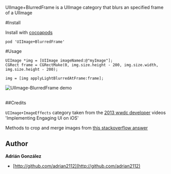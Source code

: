 UIImage+BlurredFrame is a UIImage category that blurs an specified frame of a UIImage

#Install

Install with [cocoapods](http://cocoapods.org/)

```
pod 'UIImage+BlurredFrame'
```


#Usage

```
UIImage *img = [UIImage imageNamed:@"myImage"];
CGRect frame = CGRectMake(0, img.size.height - 200, img.size.width, img.size.height - 200);
    
img = [img applyLightBlurredAtFrame:frame];

```

<img src="https://raw.github.com/Adrian2112/UIImage-BlurredFrame/master/demo_image.png" alt="UIImage-BlurredFrame demo" title="UIImage-BlurredFrame demo" style="display:block; margin: 10px auto 30px auto; align:center">


##Credits

`UIImage+ImageEffects` category taken from the [2013 wwdc developer](https://developer.apple.com/wwdc/videos/)
videos 'Implementing Engaging UI on iOS'

Methods to crop and merge images from [this stackoverflow answer](http://stackoverflow.com/a/14108694/1293623)


## Author
**Adrián González**

+ [http://github.com/adrian2112](http://github.com/adrian2112)
